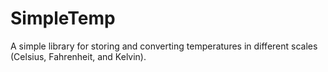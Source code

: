 # SimpleTemp
A simple library for storing and converting temperatures in different scales (Celsius, Fahrenheit, and Kelvin).
